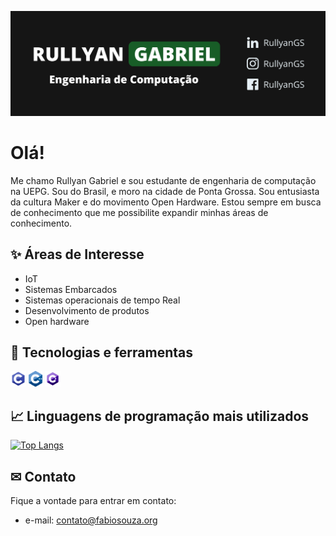 [![Header](https://github.com/RullyanGS/RullyanGS/blob/main/assets/header-banner.png)](https://github.com/RullyanGS)

# Olá!
Me chamo Rullyan Gabriel e sou estudante de engenharia de computação na UEPG. Sou do Brasil, e moro na cidade de Ponta Grossa. Sou entusiasta da cultura Maker e do movimento Open Hardware.
Estou sempre em busca de conhecimento que me possibilite expandir minhas áreas de conhecimento. 

## ✨ Áreas de Interesse
- IoT
- Sistemas Embarcados
- Sistemas operacionais de tempo Real
- Desenvolvimento de produtos
- Open hardware

## 🔧 Tecnologias e ferramentas
<code><img height="25" src="https://github.com/RullyanGS/RullyanGS/blob/main/assets/icons/C.png"></code>
<code><img height="25" src="https://github.com/RullyanGS/RullyanGS/blob/main/assets/icons/CPlusPlus.png"></code>
<code><img height="25" src="https://github.com/RullyanGS/RullyanGS/blob/main/assets/icons/CSharp.png"></code>

## &#x1f4c8; Linguagens de programação mais utilizados
[![Top Langs](https://github-readme-stats.vercel.app/api/top-langs/?username=RullyanGS&layout=compact)](https://github.com/RullyanGS/github-readme-stats)

## ✉ Contato
Fique a vontade para entrar em contato:
- e-mail: contato@fabiosouza.org

[uepg]: https://uepg.br
[twitter]: https://twitter.com/RullyanGS
[linkedin]: https://linkedin.com/in/RullyanGS
